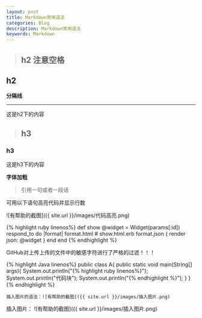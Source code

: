 ```yaml
---
layout: post
title: Markdown常用语法
categories: Blog
description: Markdown常用语法
keywords: Markdown
---
```


>## **h2**  **注意空格**

## **h2**

**分隔线**

---

这是h2下的内容

>## h3

### h3

这是h3下的内容

**字体加粗**


>引用一句或者一段话

可用以下语句高亮代码并显示行数

![有帮助的截图]({{ site.url }}/images/代码高亮.png)

{% highlight ruby linenos%}
def show
  @widget = Widget(params[:id])
  respond_to do |format|
    format.html # show.html.erb
    format.json { render json: @widget }
  end
end
{% endhighlight %}

GitHub对上传上传的文件中的敏感字符进行了严格的过滤！！！ 

{% highlight Java linenos%}
public class A{
    public static void main(String[] args){
	    System.out.println("{% highlight ruby linenos%}");
		System.out.println("代码块");
		System.out.println("{% endhighlight %}");
	}
}
{% endhighlight %}

```
插入图片的语法：![有帮助的截图]({{ site.url }}/images/插入图片.png)
```

插入图片：
![有帮助的截图]({{ site.url }}/images/插入图片.png)